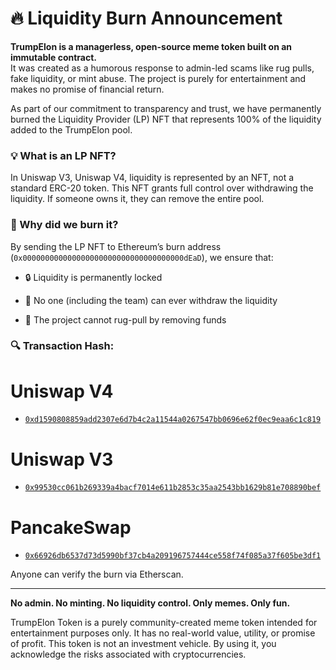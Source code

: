 # 🔥 Liquidity Burn Announcement

**TrumpElon is a managerless, open-source meme token built on an immutable contract.**  
It was created as a humorous response to admin-led scams like rug pulls, fake liquidity, or mint abuse. The project is purely for entertainment and makes no promise of financial return.

As part of our commitment to transparency and trust, we have permanently burned the Liquidity Provider (LP) NFT that represents 100% of the liquidity added to the TrumpElon pool.

### 💡 What is an LP NFT?

In Uniswap V3, Uniswap V4, liquidity is represented by an NFT, not a standard ERC-20 token. This NFT grants full control over withdrawing the liquidity. If someone owns it, they can remove the entire pool.

### 🧯 Why did we burn it?

By sending the LP NFT to Ethereum’s burn address (`0x000000000000000000000000000000000000dEaD`), we ensure that:

- 🔒 Liquidity is permanently locked
  
- 🚫 No one (including the team) can ever withdraw the liquidity
  
- 🤝 The project cannot rug-pull by removing funds

### 🔍 Transaction Hash:

# Uniswap V4

- [`0xd1590808859add2307e6d7b4c2a11544a0267547bb0696e62f0ec9eaa6c1c819`](https://etherscan.io/tx/0xd1590808859add2307e6d7b4c2a11544a0267547bb0696e62f0ec9eaa6c1c819)

# Uniswap V3

- [`0x99530cc061b269339a4bacf7014e611b2853c35aa2543bb1629b81e708890bef`](https://etherscan.io/tx/0x99530cc061b269339a4bacf7014e611b2853c35aa2543bb1629b81e708890bef)

# PancakeSwap

- [`0x66926db6537d73d5990bf37cb4a209196757444ce558f74f085a37f605be3df1`](https://etherscan.io/tx/0x66926db6537d73d5990bf37cb4a209196757444ce558f74f085a37f605be3df1)

Anyone can verify the burn via Etherscan.

---

**No admin. No minting. No liquidity control. Only memes. Only fun.**

TrumpElon Token is a purely community-created meme token intended for entertainment purposes only. It has no real-world value, utility, or promise of profit. This token is not an investment vehicle. By using it, you acknowledge the risks associated with cryptocurrencies.

